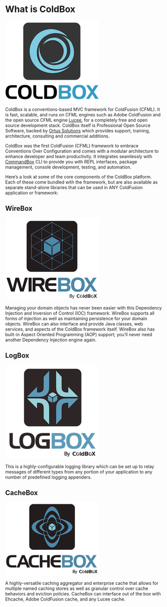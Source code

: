 # What is ColdBox

![](../.gitbook/assets/coldboxlogo2015_300%20%281%29.png)

ColdBox is a conventions-based MVC framework for ColdFusion \(CFML\). It is fast, scalable, and runs on CFML engines such as Adobe ColdFusion and the open source CFML engine [Lucee](http://www.lucee.org), for a completely free and open source development stack. ColdBox itself is Professional Open Source Software, backed by [Ortus Solutions](http://www.ortussolutions.com) which provides support, training, architecture, consulting and commercial additions.

ColdBox was the first ColdFusion \(CFML\) framework to embrace Conventions Over Configuration and comes with a modular architecture to enhance developer and team productivity. It integrates seamlessly with [CommandBox](http://www.ortussolutions.com/products/commandbox) CLI to provide you with REPL interfaces, package management, console development, testing, and automation.

Here’s a look at some of the core components of the ColdBox platform. Each of these come bundled with the framework, but are also available as separate stand-alone libraries that can be used in ANY ColdFusion application or framework:

## WireBox

![](../.gitbook/assets/wirebox.png)

Managing your domain objects has never been easier with this Dependency Injection and Inversion of Control \(IOC\) framework. WireBox supports all forms of injection as well as maintaining persistence for your domain objects. WireBox can also interface and provide Java classes, web services, and aspects of the ColdBox framework itself. WireBox also has built-in Aspect Oriented Programming \(AOP\) support; you’ll never need another Dependency Injection engine again.

## LogBox

![](../.gitbook/assets/logbox.png)

This is a highly-configurable logging library which can be set up to relay messages of different types from any portion of your application to any number of predefined logging appenders.

## CacheBox

![](../.gitbook/assets/cachebox.png)

A highly-versatile caching aggregator and enterprise cache that allows for multiple named caching stores as well as granular control over cache behaviors and eviction policies. CacheBox can interface out of the box with Ehcache, Adobe ColdFusion cache, and any Lucee cache.

